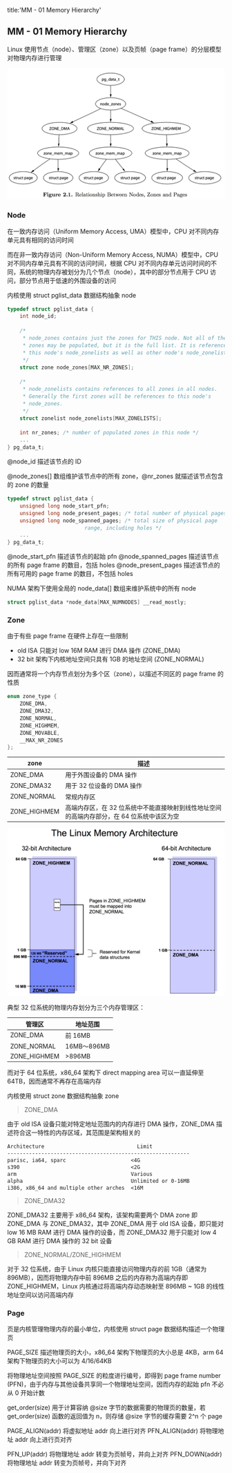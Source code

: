 title:'MM - 01 Memory Hierarchy'
## MM - 01 Memory Hierarchy

Linux 使用节点（node）、管理区（zone）以及页帧（page frame）的分层模型对物理内存进行管理

![memory_model-c600](media/16407474256566/15126249042042.jpg)


### Node

在一致内存访问（Uniform Memory Access, UMA）模型中，CPU 对不同内存单元具有相同的访问时间

而在非一致内存访问（Non-Uniform Memory Access, NUMA）模型中，CPU 对不同内存单元具有不同的访问时间，根据 CPU 对不同内存单元访问时间的不同，系统的物理内存被划分为几个节点（node），其中的部分节点用于 CPU 访问，部分节点用于低速的外围设备的访问

内核使用 struct pglist_data 数据结构抽象 node

```c
typedef struct pglist_data {
	int node_id;
	
	/*
	 * node_zones contains just the zones for THIS node. Not all of the
	 * zones may be populated, but it is the full list. It is referenced by
	 * this node's node_zonelists as well as other node's node_zonelists.
	 */
	struct zone node_zones[MAX_NR_ZONES];

	/*
	 * node_zonelists contains references to all zones in all nodes.
	 * Generally the first zones will be references to this node's
	 * node_zones.
	 */
	struct zonelist node_zonelists[MAX_ZONELISTS];

	int nr_zones; /* number of populated zones in this node */
	...
} pg_data_t;
```

@node_id 描述该节点的 ID

@node_zones[] 数组维护该节点中的所有 zone，@nr_zones 就描述该节点包含的 zone 的数量


```c
typedef struct pglist_data {
	unsigned long node_start_pfn;
	unsigned long node_present_pages; /* total number of physical pages */
	unsigned long node_spanned_pages; /* total size of physical page
					     range, including holes */
	...
} pg_data_t;
```

@node_start_pfn 描述该节点的起始 pfn
@node_spanned_pages 描述该节点的所有 page frame 的数目，包括 holes
@node_present_pages 描述该节点的所有可用的 page frame 的数目，不包括 holes


NUMA 架构下使用全局的 node_data[] 数组来维护系统中的所有 node

```c
struct pglist_data *node_data[MAX_NUMNODES] __read_mostly;
```


### Zone

由于有些 page frame 在硬件上存在一些限制

- old ISA 只能对 low 16M RAM 进行 DMA 操作 (ZONE_DMA)
- 32 bit 架构下内核地址空间只具有 1GB 的地址空间 (ZONE_NORMAL)

因而通常将一个内存节点划分为多个区（zone），以描述不同区的 page frame 的性质

```c
enum zone_type {
	ZONE_DMA,
	ZONE_DMA32,
	ZONE_NORMAL,
	ZONE_HIGHMEM,
	ZONE_MOVABLE,
	__MAX_NR_ZONES
};
```

zone | 描述
---- | ----
ZONE_DMA | 用于外围设备的 DMA 操作
ZONE_DMA32 | 用于 32 位设备的 DMA 操作
ZONE_NORMAL | 常规内存区
ZONE_HIGHMEM | 高端内存区，在 32 位系统中不能直接映射到线性地址空间的高端内存部分，在 64 位系统中该区为空


![physical_memory_architecture-c550](media/16407474256566/physical_memory_architecture.jpg)

典型 32 位系统的物理内存划分为三个内存管理区：

管理区 | 地址范围
------|------
ZONE_DMA | 前 16MB
ZONE_NORMAL | 16MB～896MB
ZONE_HIGHMEM	 | >896MB

而对于 64 位系统，x86_64 架构下 direct mapping area 可以一直延伸至 64TB，因而通常不再存在高端内存

内核使用 struct zone 数据结构抽象 zone

> ZONE_DMA

由于 old ISA 设备只能对特定地址范围内的内存进行 DMA 操作，ZONE_DMA 描述符合这一特性的内存区域，其范围是架构相关的

```
Architecture		                      Limit
-----------------------------------------------------------
parisc, ia64, sparc                     <4G
s390                                    <2G
arm                                     Various
alpha                                   Unlimited or 0-16MB
i386, x86_64 and multiple other arches  <16M
```


> ZONE_DMA32

ZONE_DMA32 主要用于 x86_64 架构，该架构需要两个 DMA zone 即 ZONE_DMA 与 ZONE_DMA32，其中 ZONE_DMA 用于 old ISA 设备，即只能对 low 16 MB RAM 进行 DMA 操作的设备，而 ZONE_DMA32 用于只能对 low 4 GB RAM 进行 DMA 操作的 32 bit 设备


> ZONE_NORMAL/ZONE_HIGHMEM

对于 32 位系统，由于 Linux 内核只能直接访问物理内存的前 1GB（通常为 896MB），因而将物理内存中前 896MB 之后的内存称为高端内存即 ZONE_HIGHMEM，Linux 内核通过将高端内存动态映射至 896MB ~ 1GB 的线性地址空间以访问高端内存


### Page

页是内核管理物理内存的最小单位，内核使用 struct page 数据结构描述一个物理页

PAGE_SIZE 描述物理页的大小，x86_64 架构下物理页的大小总是 4KB，arm 64 架构下物理页的大小可以为 4/16/64KB

将物理地址空间按照 PAGE_SIZE 的粒度进行编号，即得到 page frame number (PFN)，由于内存与其他设备共享同一个物理地址空间，因而内存的起始 pfn 不必从 0 开始计数

get_order(size) 用于计算容纳 @size 字节的数据需要的物理页的数量，若 get_order(size) 函数的返回值为 n，则存储 @size 字节的缓存需要 2^n 个 page

PAGE_ALIGN(addr) 将虚拟地址 addr 向上进行对齐
PFN_ALIGN(addr) 将物理地址 addr 向上进行页对齐

PFN_UP(addr) 将物理地址 addr 转变为页帧号，并向上对齐
PFN_DOWN(addr) 将物理地址 addr 转变为页帧号，并向下对齐
